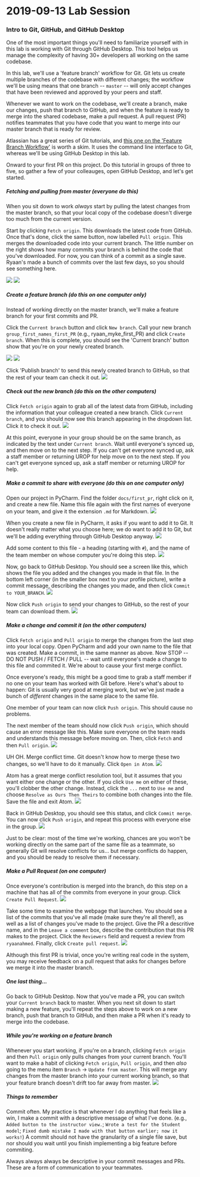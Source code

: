 # 2019-09-13 Lab Session

### Intro to Git, GitHub, and GitHub Desktop
One of the most important things you'll need to familiarize yourself with in this lab is working with Git through GitHub Desktop. This tool helps us manage the complexity of having 30+ developers all working on the same codebase.

In this lab, we'll use a 'feature branch' workflow for Git. Git lets us create multiple branches of the codebase with different changes; the workflow we'll be using means that one branch -- ```master``` -- will only accept changes that have been reviewed and approved by your peers and staff.

Whenever we want to work on the codebase, we'll create a branch, make our changes, push that branch to GitHub, and when the feature is ready to merge into the shared codebase, make a pull request. A pull request (PR) notifies teammates that you have code that you want to merge into our master branch that is ready for review.

Atlassian has a great series of Git tutorials, and [this one on the 'Feature Branch Workflow'](https://www.atlassian.com/git/tutorials/comparing-workflows/feature-branch-workflow) is worth a skim. It uses the command line interface to Git, whereas we'll be using GitHub Desktop in this lab.

Onward to your first PR on this project. Do this tutorial in groups of three to five, so gather a few of your colleauges, open GitHub Desktop, and let's get started.

##### Fetching and pulling from master (everyone do this)
When you sit down to work _always_ start by pulling the latest changes from the master branch, so that your local copy of the codebase doesn't diverge too much from the current version.

Start by clicking ```Fetch origin```. This downloads the latest code from GitHub. Once that's done, click the same button, now labelled ```Pull origin```. This merges the downloaded code into your current branch. The little number on the right shows how many commits your branch is behind the code that you've downloaded. For now, you can think of a commit as a single save. Ryaan's made a bunch of commits over the last few days, so you should see something here.

![](./images/session_2019-09-13/0.png)
![](./images/session_2019-09-13/1.png)

##### Create a feature branch (do this on one computer only)
Instead of working directly on the master branch, we'll make a feature branch for your first commits and PR.

Click the ```Current branch``` button and click ```New branch```. Call your new branch ```group_first_names_first_PR``` (e.g., ryaan_myke_first_PR) and click ```Create branch```. When this is complete, you should see the 'Current branch' button show that you're on your newly created branch.

![](./images/session_2019-09-13/2.png)
![](./images/session_2019-09-13/3.png)

Click 'Publish branch' to send this newly created branch to GitHub, so that the rest of your team can check it out.
![](./images/session_2019-09-13/4.png)

##### Check out the new branch (do this on the other computers)
Click ```Fetch origin``` again to grab all of the latest data from GitHub, including the information that your colleague created a new branch. Click ```Current branch```, and you should now see this branch appearing in the dropdown list. Click it to check it out.
![](./images/session_2019-09-13/5.png)

At this point, everyone in your group should be on the same branch, as indicated by the text under ```Current branch```. Wait until everyone's synced up, and then move on to the next step. If you can't get everyone synced up, ask a staff member or returning UROP for help move on to the next step. If you can't get everyone synced up, ask a staff member or returning UROP for help.

##### Make a commit to share with everyone (do this on one computer only)
Open our project in PyCharm. Find the folder ```docs/first_pr```, right click on it, and create a new file. Name this file again with the first names of everyone on your team, and give it the extension ```.md``` for Markdown.
![](./images/session_2019-09-13/6.png)

When you create a new file in PyCharm, it asks if you want to add it to Git. It doesn't really matter what you choose here; we do want to add it to Git, but we'll be adding everything through GitHub Desktop anyway.
![](./images/session_2019-09-13/7.png)

Add some content to this file - a heading (starting with ```#```), and the name of the team member on whose computer you're doing this step.
![](./images/session_2019-09-13/8.png)

Now, go back to GitHub Desktop. You should see a screen like this, which shows the file you added and the changes you made in that file. In the bottom left corner (in the smaller box next to your profile picture), write a commit message, describing the changes you made, and then click ```Commit to YOUR_BRANCH```.
![](./images/session_2019-09-13/9.png)

Now click ```Push origin``` to send your changes to GitHub, so the rest of your team can download them.
![](./images/session_2019-09-13/10.png)


##### Make a change and commit it (on the other computers)
Click ```Fetch origin``` and ```Pull origin``` to merge the changes from the last step into your local copy. Open PyCharm and add your own name to the file that was created. Make a commit, in the same manner as above. Now STOP -- DO NOT PUSH / FETCH / PULL -- wait until everyone's made a change to this file and commited it. We're about to cause your first merge conflict. 

Once everyone's ready, this might be a good time to grab a staff member if no one on your team has worked with Git before. Here's what's about to happen: Git is usually very good at merging work, but we've just made a bunch of _different_ changes in the same place to the same file.

One member of your team can now click ```Push origin```. This should cause no problems.

The next member of the team should now click ```Push origin```, which should cause an error message like this. Make sure everyone on the team reads and understands this message before moving on. Then, click ```Fetch``` and then ```Pull origin```.
![](./images/session_2019-09-13/11.png)

UH OH. Merge conflict time. Git doesn't know how to merge these two changes, so we'll have to do it manually. Click ```Open in Atom```.
![](./images/session_2019-09-13/12.png)

Atom has a great merge conflict resolution tool, but it assumes that you want either one change or the other. If you click ```Use me``` on either of these, you'll clobber the other change. Instead, click the ```...``` next to ```Use me``` and choose ```Resolve as Ours Then Theirs``` to combine both changes into the file. Save the file and exit Atom.
![](./images/session_2019-09-13/13.png)

Back in GitHub Desktop, you should see this status, and click ```Commit merge```. You can now click ```Push origin```, and repeat this process with everyone else in the group.
![](./images/session_2019-09-13/14.png)

Just to be clear: most of the time we're working, chances are you won't be working directly on the same part of the same file as a teammate, so generally Git will resolve conflicts for us... but merge conflicts do happen, and you should be ready to resolve them if necessary.

##### Make a Pull Request (on one computer)
Once everyone's contribution is merged into the branch, do this step on a machine that has all of the commits from everyone in your group. Click ```Create Pull Request```.
![](./images/session_2019-09-13/15.png)

Take some time to examine the webpage that launches. You should see a list of the commits that you've all made (make sure they're all there!), as well as a list of changes you've made to the project. Give the PR a descritive name, and in the ```Leave a comment``` box, describe the contribution that this PR makes to the project. Click the ```Reviewers``` field and request a review from ```ryaanahmed```. Finally, click ```Create pull request```.
![](./images/session_2019-09-13/16.png)

Although this first PR is trivial, once you're writing real code in the system, you may receive feedback on a pull request that asks for changes before we merge it into the master branch.

##### One last thing...
Go back to GitHub Desktop. Now that you've made a PR, you can switch your ```Current branch``` back to master. When you next sit down to start making a new feature, you'll repeat the steps above to work on a new branch, push that branch to GitHub, and then make a PR when it's ready to merge into the codebase.

##### While you're working on a feature branch
Whenever you start working, if you're on a branch, clicking ```Fetch origin``` and then ```Pull origin``` only pulls changes from your current branch. You'll want to make a habit of clicking ```Fetch origin```, ```Pull origin```, and then _also_ going to the menu item ```Branch``` -> ```Update from master```. This will merge any changes from the master branch into your current working branch, so that your feature branch doesn't drift too far away from master.
![](./images/session_2019-09-13/17.png)

##### Things to remember
Commit often. My practice is that whenever I do anything that feels like a win, I make a commit with a descriptive message of what I've done. (e.g., ```Added button to the instructor view.```; ```Wrote a test for the Student model```; ```Fixed dumb mistake I made with that button earlier; now it works!```) A commit should not have the granularity of a single file save, but nor should you wait until you finish implementing a big feature before commiting.

Always always always be descriptive in your commit messages and PRs. These are a form of communication to your teammates.
